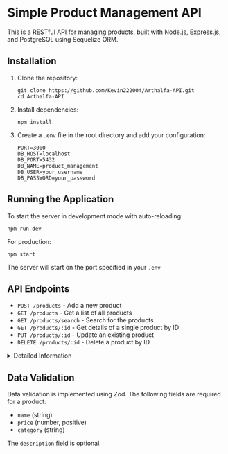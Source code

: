 # Simple Product Management API

This is a RESTful API for managing products, built with Node.js, Express.js, and PostgreSQL using Sequelize ORM.


## Installation

1. Clone the repository:
   ```
   git clone https://github.com/Kevin222004/Arthalfa-API.git
   cd Arthalfa-API
   ```

2. Install dependencies:
   ```
   npm install
   ```

3. Create a `.env` file in the root directory and add your configuration:
   ```
   PORT=3000
   DB_HOST=localhost
   DB_PORT=5432
   DB_NAME=product_management
   DB_USER=your_username
   DB_PASSWORD=your_password
   ```


## Running the Application

To start the server in development mode with auto-reloading:

```
npm run dev
```

For production:

```
npm start
```

The server will start on the port specified in your `.env`

## API Endpoints

- `POST /products` - Add a new product
- `GET /products` - Get a list of all products
- `GET /products/search` - Search for the products
- `GET /products/:id` - Get details of a single product by ID
- `PUT /products/:id` - Update an existing product
- `DELETE /products/:id` - Delete a product by ID


<details>
<summary>Detailed Information</summary>

---

This documentation provides all the available API endpoints for interacting with the Product model. These endpoints allow you to create, retrieve, update, delete, and search products.

## Base URL: `/api/v1`

---

## 1. **Create a Product**
- **Endpoint**: `POST /api/v1/products`
- **Description**: Create a new product in the system.
- **Request Body**:
  ```json
  {
    "name": "Product Name",
    "price": 19.99,
    "description": "Product Description",
    "category": "Category Name"
  }
  ```
- **Response**:
  ```json
  {
    "id": 1,
    "name": "Product Name",
    "price": 19.99,
    "description": "Product Description",
    "category": "Category Name",
    "updatedAt": "2024-10-12T10:19:12.160Z",
    "createdAt": "2024-10-12T10:19:12.160Z"
  }
  ```

---

## 2. **Get All Products**
- **Endpoint**: `GET /api/v1/products`
- **Description**: Retrieve a paginated list of products.
- **Query Parameters**:
   - `limit` (optional): The number of products per page. Default is `5`.
   - `page` (optional): The page number to retrieve. Default is `1`.
- **Response**:
  ```json
  {
    "totalItems": 20,
    "totalPages": 4,
    "currentPage": 1,
    "data": [
      {
        "id": 1,
        "name": "Product Name",
        "price": 19.99,
        "description": "Product Description",
        "category": "Category Name"
      }
    ]
  }
  ```

---

## 3. **Search Products**
- **Endpoint**: `GET /api/v1/products/search`
- **Description**: Search for products by name and/or category.
- **Query Parameters**:
   - `name` (optional): A partial or full product name to search.
   - `category` (optional): A partial or full category name to search.
   - `limit` (optional): The number of products per page. Default is `5`.
   - `page` (optional): The page number to retrieve. Default is `1`.
- **Response**:
  ```json
  {
    "totalItems": 10,
    "totalPages": 2,
    "currentPage": 1,
    "data": [
      {
        "id": 1,
        "name": "Searched Product Name",
        "price": 29.99,
        "description": "Description of the searched product",
        "category": "Searched Category"
      }
    ]
  }
  ```

---

## 4. **Get Product by ID**
- **Endpoint**: `GET /api/v1/products/:id`
- **Description**: Retrieve details of a single product by its ID.
- **Path Parameter**:
   - `id` (required): The unique ID of the product.
- **Response**:
  ```json
  {
    "name": "Product Name",
    "price": 19.99,
    "description": "Product Description",
    "category": "Category Name"
  }
  ```

---

## 5. **Update a Product**
- **Endpoint**: `PUT /api/v1/products/:id`
- **Description**: Update an existing product's details.
- **Path Parameter**:
   - `id` (required): The unique ID of the product to update.
- **Request Body**:
  ```json
  {
    "name": "Updated Product Name",
    "price": 29.99,
    "description": "Updated Description",
    "category": "Updated Category"
  }
  ```
- **Response**:
  ```json
  {
    "name": "Updated Product Name",
    "price": 29.99,
    "description": "Updated Description",
    "category": "Updated Category"
  }
  ```

---

## 6. **Delete a Product**
- **Endpoint**: `DELETE /api/v1/products/:id`
- **Description**: Delete a product by its ID.
- **Path Parameter**:
   - `id` (required): The unique ID of the product to delete.
- **Response**:
  ```json
  {
    "msg": "Successfully deleted"
  }
  ```

---

This concludes the API documentation for the Product model. Each API endpoint is accessible through the `/api/v1/products` route with the specified method (GET, POST, PUT, DELETE).

</details>

## Data Validation

Data validation is implemented using Zod. The following fields are required for a product:

- `name` (string)
- `price` (number, positive)
- `category` (string)

The `description` field is optional.


